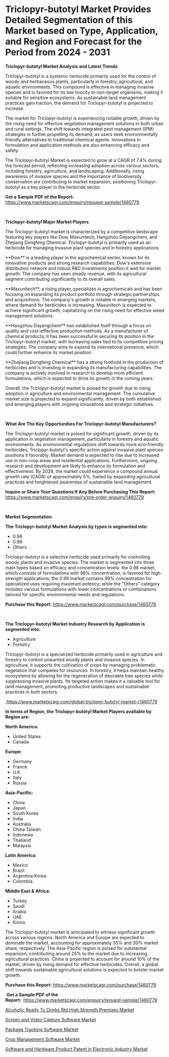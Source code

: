 <p><h1>Triclopyr-butotyl Market Provides Detailed Segmentation of this Market based on Type, Application, and Region and Forecast for the Period from 2024 - 2031</h1></p><p><strong>Triclopyr-butotyl Market Analysis and Latest Trends</strong></p>
<p><p>Triclopyr-butotyl is a systemic herbicide primarily used for the control of woody and herbaceous plants, particularly in forestry, agricultural, and aquatic environments. This compound is effective in managing invasive species and is favored for its low toxicity to non-target organisms, making it suitable for sensitive ecosystems. As sustainable land management practices gain traction, the demand for Triclopyr-butotyl is projected to increase.</p><p>The market for Triclopyr-butotyl is experiencing notable growth, driven by the rising need for effective vegetation management solutions in both urban and rural settings. The shift towards integrated pest management (IPM) strategies is further propelling its demand, as users seek environmentally friendly alternatives to traditional chemical agents. Innovations in formulation and application methods are also enhancing efficacy and safety.</p><p>The Triclopyr-butotyl Market is expected to grow at a CAGR of 7.4% during the forecast period, reflecting increasing adoption across various sectors, including forestry, agriculture, and landscaping. Additionally, rising awareness of invasive species and the importance of biodiversity conservation are contributing to market expansion, positioning Triclopyr-butotyl as a key player in the herbicide sector.</p></p>
<p><strong>Get a Sample PDF of the Report:&nbsp;</strong> <a href="https://www.marketscagr.com/enquiry/request-sample/1460779?utm_campaign=1339&utm_medium=2&utm_source=Github&utm_content=ia&utm_term=01102024&utm_id=triclopyr-butotyl">https://www.marketscagr.com/enquiry/request-sample/1460779</a></p>
<p>&nbsp;</p>
<p><strong>Triclopyr-butotyl Major Market Players</strong></p>
<p><p>The Triclopyr-butotyl market is characterized by a competitive landscape featuring key players like Dow, Maxunitech, Hangzhou Dayangchem, and Zhejiang Dongfeng Chemical. Triclopyr-butotyl is primarily used as an herbicide for managing invasive plant species and in forestry applications.</p><p>**Dow** is a leading player in the agrochemical sector, known for its innovative products and strong research capabilities. Dow's extensive distribution network and robust R&D investments position it well for market growth. The company has seen steady revenue, with its agricultural segment contributing significantly to its overall sales.</p><p>**Maxunitech**, a rising player, specializes in agrochemicals and has been focusing on expanding its product portfolio through strategic partnerships and acquisitions. The company's growth is notable in emerging markets, where demand for herbicides is increasing. Maxunitech is expected to achieve significant growth, capitalizing on the rising need for effective weed management solutions.</p><p>**Hangzhou Dayangchem** has established itself through a focus on quality and cost-effective production methods. As a manufacturer of chemical products, it has been successful in securing its position in the Triclopyr-butotyl market, with increasing sales tied to its competitive pricing strategies. The company aims to expand its international presence, which could further enhance its market position.</p><p>**Zhejiang Dongfeng Chemical** has a strong foothold in the production of herbicides and is investing in expanding its manufacturing capabilities. The company is actively involved in research to develop more efficient formulations, which is expected to drive its growth in the coming years.</p><p>Overall, the Triclopyr-butotyl market is poised for growth due to rising adoption in agriculture and environmental management. The cumulative market size is projected to expand significantly, driven by both established and emerging players with ongoing innovations and strategic initiatives.</p></p>
<p>&nbsp;</p>
<p><strong>What Are The Key Opportunities For Triclopyr-butotyl Manufacturers?</strong></p>
<p><p>The Triclopyr-butotyl market is poised for significant growth, driven by its application in vegetation management, particularly in forestry and aquatic environments. As environmental regulations shift towards more eco-friendly herbicides, Triclopyr-butotyl's specific action against invasive plant species positions it favorably. Market demand is expected to rise due to increased use in non-crop areas and residential applications. Furthermore, ongoing research and development are likely to enhance its formulation and effectiveness. By 2028, the market could experience a compound annual growth rate (CAGR) of approximately 5%, fueled by expanding agricultural practices and heightened awareness of sustainable land management.</p></p>
<p><strong>Inquire or Share Your Questions If Any Before Purchasing This Report:</strong> <a href="https://www.marketscagr.com/enquiry/pre-order-enquiry/1460779?utm_campaign=1339&utm_medium=2&utm_source=Github&utm_content=ia&utm_term=01102024&utm_id=triclopyr-butotyl">https://www.marketscagr.com/enquiry/pre-order-enquiry/1460779</a></p>
<p>&nbsp;</p>
<p><strong>Market Segmentation</strong></p>
<p><strong>The Triclopyr-butotyl Market Analysis by types is segmented into:</strong></p>
<p><ul><li>0.98</li><li>0.99</li><li>Others</li></ul></p>
<p><p>Triclopyr-butotyl is a selective herbicide used primarily for controlling woody plants and invasive species. The market is segmented into three main types based on efficacy and concentration levels: the 0.98 market, which consists of formulations with 98% concentration, is favored for high-strength applications; the 0.99 market contains 99% concentration for specialized uses requiring maximum potency; while the "Others" category includes various formulations with lower concentrations or combinations tailored for specific environmental needs and regulations.</p></p>
<p><strong>Purchase this Report:&nbsp;</strong><a href="https://www.marketscagr.com/purchase/1460779?utm_campaign=1339&utm_medium=2&utm_source=Github&utm_content=ia&utm_term=01102024&utm_id=triclopyr-butotyl">https://www.marketscagr.com/purchase/1460779</a></p>
<p>&nbsp;</p>
<p><strong>The Triclopyr-butotyl Market Industry Research by Application is segmented into:</strong></p>
<p><ul><li>Agriculture</li><li>Forestry</li></ul></p>
<p><p>Triclopyr-butotyl is a specialized herbicide primarily used in agriculture and forestry to control unwanted woody plants and invasive species. In agriculture, it supports the cultivation of crops by managing problematic vegetation that competes for resources. In forestry, it helps maintain healthy ecosystems by allowing for the regeneration of desirable tree species while suppressing invasive plants. Its targeted action makes it a valuable tool for land management, promoting productive landscapes and sustainable practices in both sectors.</p></p>
<p><a href="https://www.marketscagr.com/global-triclopyr-butotyl-market-r1460779?utm_campaign=1339&utm_medium=2&utm_source=Github&utm_content=ia&utm_term=01102024&utm_id=triclopyr-butotyl">&nbsp;https://www.marketscagr.com/global-triclopyr-butotyl-market-r1460779</a></p>
<p><strong>In terms of Region, the Triclopyr-butotyl Market Players available by Region are:</strong></p>
<p>
    <p> <strong> North America: </strong>
        <ul>
            <li>United States</li>
            <li>Canada</li>
        </ul>
        </p> 
    <p> <strong> Europe: </strong>
        <ul>
            <li>Germany</li>
            <li>France</li>
            <li>U.K.</li>
            <li>Italy</li>
            <li>Russia</li>
        </ul>
        </p> 
    <p> <strong> Asia-Pacific: </strong>
        <ul>
            <li>China</li>
            <li>Japan</li>
            <li>South Korea</li>
            <li>India</li>
            <li>Australia</li>
            <li>China Taiwan</li>
            <li>Indonesia</li>
            <li>Thailand</li>
            <li>Malaysia</li>
        </ul>
        </p> 
    <p> <strong> Latin America: </strong>
        <ul>
            <li>Mexico</li>
            <li>Brazil</li>
            <li>Argentina Korea</li>
            <li>Colombia</li>
        </ul>
        </p> 
    <p> <strong> Middle East & Africa: </strong>
        <ul>
            <li>Turkey</li>
            <li>Saudi</li>
            <li>Arabia</li>
            <li>UAE</li>
            <li>Korea</li>
        </ul>
    </p>
    </p>
<p><p>The Triclopyr-butotyl market is anticipated to witness significant growth across various regions. North America and Europe are expected to dominate the market, accounting for approximately 35% and 30% market share, respectively. The Asia-Pacific region is poised for substantial expansion, contributing around 25% to the market due to increasing agricultural practices. China is projected to account for around 10% of the market, driven by rising demand for effective herbicides. Overall, a global shift towards sustainable agricultural solutions is expected to bolster market growth.</p></p>
<p><strong>Purchase this Report: </strong><a href="https://www.marketscagr.com/purchase/1460779?utm_campaign=1339&utm_medium=2&utm_source=Github&utm_content=ia&utm_term=01102024&utm_id=triclopyr-butotyl">https://www.marketscagr.com/purchase/1460779</a></p>
<p>&nbsp;<strong>Get a Sample PDF of the Report:&nbsp;&nbsp;</strong><a href="https://www.marketscagr.com/enquiry/request-sample/1460779?utm_campaign=1339&utm_medium=2&utm_source=Github&utm_content=ia&utm_term=01102024&utm_id=triclopyr-butotyl">https://www.marketscagr.com/enquiry/request-sample/1460779</a></p>
<p><strong></strong></p>
<p><p><a href="https://issuu.com/reportprime-2/docs/alcoholic-ready-to-drinks-rtd-high-_39d371cbed54d5?utm_campaign=1339&utm_medium=2&utm_source=Github&utm_content=ia&utm_term=01102024&utm_id=triclopyr-butotyl">Alcoholic Ready To Drinks Rtd High Strength Premixes Market</a></p><p><a href="https://www.linkedin.com/pulse/deep-dive-screen-video-capture-software-market-itstrends-segmentation-8jkwf?utm_campaign=1339&utm_medium=2&utm_source=Github&utm_content=ia&utm_term=01102024&utm_id=triclopyr-butotyl">Screen and Video Capture Software Market</a></p><p><a href="https://www.linkedin.com/pulse/package-tracking-software-market-industry-landscape-growth-trajectories-ukvef?utm_campaign=1339&utm_medium=2&utm_source=Github&utm_content=ia&utm_term=01102024&utm_id=triclopyr-butotyl">Package Tracking Software Market</a></p><p><a href="https://www.linkedin.com/pulse/crop-management-software-market-global-insights-sales-trends-cczmf?utm_campaign=1339&utm_medium=2&utm_source=Github&utm_content=ia&utm_term=01102024&utm_id=triclopyr-butotyl">Crop Management Software Market</a></p><p><a href="https://issuu.com/reportprime-2/docs/software-and-hardware-product-paten_370b26f6365151?utm_campaign=1339&utm_medium=2&utm_source=Github&utm_content=ia&utm_term=01102024&utm_id=triclopyr-butotyl">Software and Hardware Product Patent in Electronic Industry Market</a></p></p>